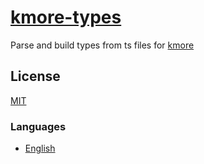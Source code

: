 # [kmore-types](https://waitingsong.github.io/kmore/)

Parse and build types from ts files for [kmore](https://www.npmjs.com/package/kmore)


## License
[MIT](LICENSE)


### Languages
- [English](README.md)

